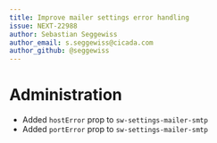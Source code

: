 ```yaml
---
title: Improve mailer settings error handling
issue: NEXT-22988
author: Sebastian Seggewiss
author_email: s.seggewiss@cicada.com
author_github: @seggewiss
---
```

# Administration
* Added `hostError` prop to `sw-settings-mailer-smtp`
* Added `portError` prop to `sw-settings-mailer-smtp`
